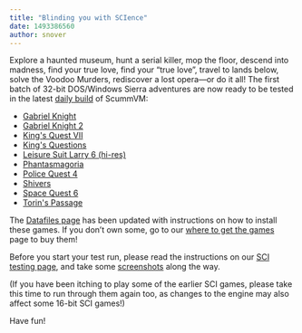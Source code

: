 ```yaml
---
title: "Blinding you with SCIence"
date: 1493386560
author: snover
---
```


Explore a haunted museum, hunt a serial killer, mop the floor, descend into madness, find your true love, find your “true love”, travel to lands below, solve the Voodoo Murders, rediscover a lost opera—or do it all! The first batch of 32-bit DOS/Windows Sierra adventures are now ready to be tested in the latest [daily build](/downloads/#daily) of ScummVM:

*   [Gabriel Knight](http://wiki.scummvm.org/index.php/Gabriel_Knight)
*   [Gabriel Knight 2](http://wiki.scummvm.org/index.php/The_Beast_Within)
*   [King's Quest VII](http://wiki.scummvm.org/index.php/King%27s_Quest_VII)
*   [King's Questions](http://wiki.scummvm.org/index.php/King%27s_Questions)
*   [Leisure Suit Larry 6 (hi-res)](http://wiki.scummvm.org/index.php/Leisure_Suit_Larry_6)
*   [Phantasmagoria](http://wiki.scummvm.org/index.php/Phantasmagoria)
*   [Police Quest 4](http://wiki.scummvm.org/index.php/Police_Quest_IV)
*   [Shivers](http://wiki.scummvm.org/index.php/Shivers)
*   [Space Quest 6](http://wiki.scummvm.org/index.php/Space_Quest_6)
*   [Torin's Passage](http://wiki.scummvm.org/index.php/Torin%27s_Passage)

The [Datafiles page](http://wiki.scummvm.org/index.php/Datafiles#All_SCI32_.28SCI2.2F3.29_games) has been updated with instructions on how to install these games. If you don’t own some, go to our [where to get the games](http://wiki.scummvm.org/index.php/Where_to_get_the_games#Sierra_Games) page to buy them!

Before you start your test run, please read the instructions on our [SCI testing page](http://wiki.scummvm.org/index.php/SCI/Testing), and take some [screenshots](http://wiki.scummvm.org/index.php/Screenshots) along the way.

(If you have been itching to play some of the earlier SCI games, please take this time to run through them again too, as changes to the engine may also affect some 16-bit SCI games!)

Have fun!
